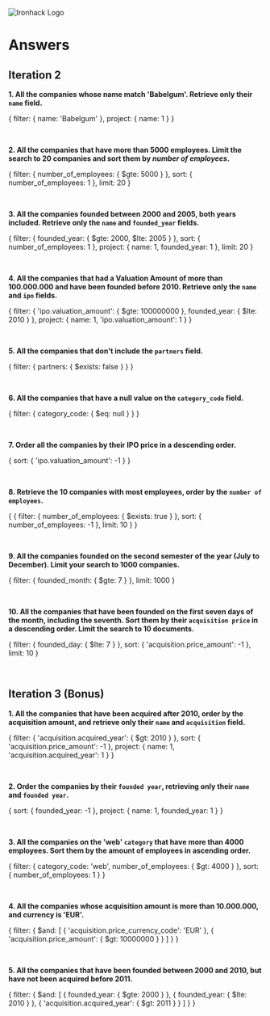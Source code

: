 ![Ironhack Logo](https://i.imgur.com/1QgrNNw.png)

# Answers

## Iteration 2

**1. All the companies whose name match 'Babelgum'. Retrieve only their `name` field.**

<!-- Your Query Goes Here -->
{
  filter: {
    name: 'Babelgum'
  },
  project: {
    name: 1
  }
}

<br>

**2. All the companies that have more than 5000 employees. Limit the search to 20 companies and sort them by *number of employees*.**

<!-- Your Query Goes Here -->
{
  filter: {
    number_of_employees: {
      $gte: 5000
    }
  },
  sort: {
    number_of_employees: 1
  },
  limit: 20
}

<br>

**3. All the companies founded between 2000 and 2005, both years included. Retrieve only the `name` and `founded_year` fields.**

<!-- Your Query Goes Here -->
{
  filter: {
    founded_year: {
      $gte: 2000,
      $lte: 2005
    }
  },
  sort: {
    number_of_employees: 1
  },
  project: {
    name: 1,
    founded_year: 1
  },
  limit: 20
}

<br>

**4. All the companies that had a Valuation Amount of more than 100.000.000 and have been founded before 2010. Retrieve only the `name` and `ipo` fields.**

<!-- Your Query Goes Here -->
{
  filter: {
    'ipo.valuation_amount': {
      $gte: 100000000
    },
    founded_year: {
      $lte: 2010
    }
  },
  project: {
    name: 1,
    'ipo.valuation_amount': 1
  }
}

<br>

**5. All the companies that don't include the `partners` field.**

<!-- Your Query Goes Here -->
{
  filter: {
    partners: {
      $exists: false
    }
  }
}

<br>

**6. All the companies that have a null value on the `category_code` field.**

<!-- Your Query Goes Here -->
{
  filter: {
    category_code: {
      $eq: null
    }
  }
}

<br>

**7. Order all the companies by their IPO price in a descending order.**

<!-- Your Query Goes Here -->
{
  sort: {
    'ipo.valuation_amount': -1
  }
}

<br>

**8. Retrieve the 10 companies with most employees, order by the `number of employees`.**

<!-- Your Query Goes Here -->
{
  {
  filter: {
    number_of_employees: {
      $exists: true
    }
  },
  sort: {
    number_of_employees: -1
  },
  limit: 10
}
}

<br>

**9. All the companies founded on the second semester of the year (July to December). Limit your search to 1000 companies.**

<!-- Your Query Goes Here -->
{
  filter: {
    founded_month: {
      $gte: 7
    }
  },
  limit: 1000
}

<br>

**10. All the companies that have been founded on the first seven days of the month, including the seventh. Sort them by their `acquisition price` in a descending order. Limit the search to 10 documents.**

<!-- Your Query Goes Here -->
{
  filter: {
    founded_day: {
      $lte: 7
    }
  },
  sort: {
    'acquisition.price_amount': -1
  },
  limit: 10
}

<br>

## Iteration 3 (Bonus)

**1. All the companies that have been acquired after 2010, order by the acquisition amount, and retrieve only their `name` and `acquisition` field.**

<!-- Your Query Goes Here -->
{
  filter: {
    'acquisition.acquired_year': {
      $gt: 2010
    }
  },
  sort: {
    'acquisition.price_amount': -1
  },
  project: {
    name: 1,
    'acquisition.acquired_year': 1
  }
}

<br>

**2. Order the companies by their `founded year`, retrieving only their `name` and `founded year`.**

<!-- Your Query Goes Here -->
{
  sort: {
    founded_year: -1
  },
  project: {
    name: 1,
    founded_year: 1
  }
}

<br>

**3. All the companies on the 'web' `category` that have more than 4000 employees. Sort them by the amount of employees in ascending order.**

<!-- Your Query Goes Here -->
{
  filter: {
    category_code: 'web',
    number_of_employees: {
      $gt: 4000
    }
  },
  sort: {
    number_of_employees: 1
  }
}

<br>

**4. All the companies whose acquisition amount is more than 10.000.000, and currency is 'EUR'.**

<!-- Your Query Goes Here -->
{
  filter: {
    $and: [
      {
        'acquisition.price_currency_code': 'EUR'
      },
      {
        'acquisition.price_amount': {
          $gt: 10000000
        }
      }
    ]
  }
}

<br>

**5. All the companies that have been founded between 2000 and 2010, but have not been acquired before 2011.**

<!-- Your Query Goes Here -->
{
  filter: {
    $and: [
      {
        founded_year: {
          $gte: 2000
        }
      },
      {
        founded_year: {
          $lte: 2010
        }
      },
      {
        'acquisition.acquired_year': {
          $gt: 2011
        }
      }
    ]
  }
}

<br>

